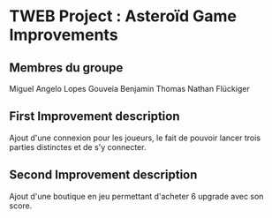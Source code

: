 # TWEB Project : Asteroïd Game Improvements


## Membres du groupe

Miguel Angelo Lopes Gouveia
Benjamin Thomas
Nathan Flückiger


## First Improvement description 


Ajout d'une connexion pour les joueurs, le fait de pouvoir lancer trois parties distinctes et de s'y connecter.



## Second Improvement description


Ajout d'une boutique en jeu permettant d'acheter 6 upgrade avec son score.
